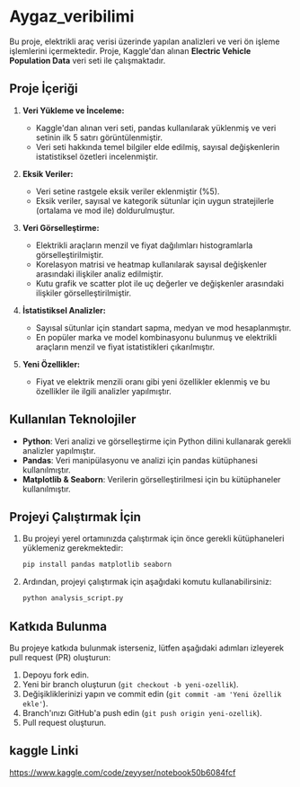 # Aygaz_veribilimi 

Bu proje, elektrikli araç verisi üzerinde yapılan analizleri ve veri ön işleme işlemlerini içermektedir. Proje, Kaggle'dan alınan **Electric Vehicle Population Data** veri seti ile çalışmaktadır.

## Proje İçeriği

1. **Veri Yükleme ve İnceleme:**
   - Kaggle'dan alınan veri seti, pandas kullanılarak yüklenmiş ve veri setinin ilk 5 satırı görüntülenmiştir.
   - Veri seti hakkında temel bilgiler elde edilmiş, sayısal değişkenlerin istatistiksel özetleri incelenmiştir.

2. **Eksik Veriler:**
   - Veri setine rastgele eksik veriler eklenmiştir (%5).
   - Eksik veriler, sayısal ve kategorik sütunlar için uygun stratejilerle (ortalama ve mod ile) doldurulmuştur.

3. **Veri Görselleştirme:**
   - Elektrikli araçların menzil ve fiyat dağılımları histogramlarla görselleştirilmiştir.
   - Korelasyon matrisi ve heatmap kullanılarak sayısal değişkenler arasındaki ilişkiler analiz edilmiştir.
   - Kutu grafik ve scatter plot ile uç değerler ve değişkenler arasındaki ilişkiler görselleştirilmiştir.

4. **İstatistiksel Analizler:**
   - Sayısal sütunlar için standart sapma, medyan ve mod hesaplanmıştır.
   - En popüler marka ve model kombinasyonu bulunmuş ve elektrikli araçların menzil ve fiyat istatistikleri çıkarılmıştır.

5. **Yeni Özellikler:**
   - Fiyat ve elektrik menzili oranı gibi yeni özellikler eklenmiş ve bu özellikler ile ilgili analizler yapılmıştır.

## Kullanılan Teknolojiler

- **Python**: Veri analizi ve görselleştirme için Python dilini kullanarak gerekli analizler yapılmıştır.
- **Pandas**: Veri manipülasyonu ve analizi için pandas kütüphanesi kullanılmıştır.
- **Matplotlib & Seaborn**: Verilerin görselleştirilmesi için bu kütüphaneler kullanılmıştır.

## Projeyi Çalıştırmak İçin

1. Bu projeyi yerel ortamınızda çalıştırmak için önce gerekli kütüphaneleri yüklemeniz gerekmektedir:
    ```bash
    pip install pandas matplotlib seaborn
    ```

2. Ardından, projeyi çalıştırmak için aşağıdaki komutu kullanabilirsiniz:
    ```bash
    python analysis_script.py
    ```

## Katkıda Bulunma

Bu projeye katkıda bulunmak isterseniz, lütfen aşağıdaki adımları izleyerek pull request (PR) oluşturun:
1. Depoyu fork edin.
2. Yeni bir branch oluşturun (`git checkout -b yeni-ozellik`).
3. Değişikliklerinizi yapın ve commit edin (`git commit -am 'Yeni özellik ekle'`).
4. Branch'ınızı GitHub'a push edin (`git push origin yeni-ozellik`).
5. Pull request oluşturun.

## kaggle Linki

https://www.kaggle.com/code/zeyyser/notebook50b6084fcf 
